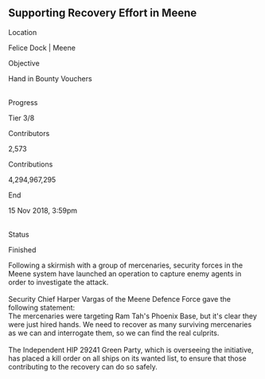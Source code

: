 ## Supporting Recovery Effort in Meene

Location

Felice Dock \| Meene

Objective

Hand in Bounty Vouchers

\
Progress

Tier 3/8

Contributors

2,573

Contributions

4,294,967,295

End

15 Nov 2018, 3:59pm

\
Status

Finished

Following a skirmish with a group of mercenaries, security forces in the
Meene system have launched an operation to capture enemy agents in order
to investigate the attack.\
\
Security Chief Harper Vargas of the Meene Defence Force gave the
following statement:\
The mercenaries were targeting Ram Tah\'s Phoenix Base, but it\'s clear
they were just hired hands. We need to recover as many surviving
mercenaries as we can and interrogate them, so we can find the real
culprits.\
\
The Independent HIP 29241 Green Party, which is overseeing the
initiative, has placed a kill order on all ships on its wanted list, to
ensure that those contributing to the recovery can do so safely.
